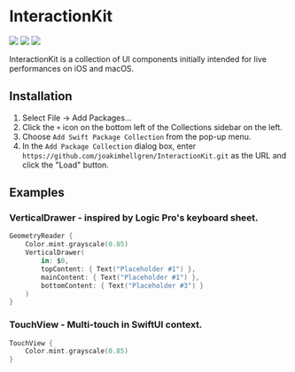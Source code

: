 <h1> InteractionKit</h1>

<p>
    <img src="https://img.shields.io/badge/iOS-17.0+-blue.svg" />
    <img src="https://img.shields.io/badge/macOS-14.0+-orange.svg" />
    <img src="https://img.shields.io/badge/-SwiftUI-red.svg" />
</p>

InteractionKit is a collection of UI components initially intended for live performances on iOS and macOS.

## Installation

1. Select File -> Add Packages...
2. Click the `+` icon on the bottom left of the Collections sidebar on the left.
3. Choose `Add Swift Package Collection` from the pop-up menu.
4. In the `Add Package Collection` dialog box, enter `https://github.com/joakimhellgren/InteractionKit.git` as the URL and click the "Load" button.

## Examples

### VerticalDrawer - inspired by Logic Pro's keyboard sheet. 

```swift
GeometryReader {
    Color.mint.grayscale(0.85)
    VerticalDrawer(
        in: $0,
        topContent: { Text("Placeholder #1") },
        mainContent: { Text("Placeholder #1") },
        bottomContent: { Text("Placeholder #3") }
    )
}
```

### TouchView - Multi-touch in SwiftUI context.

```swift
TouchView {
    Color.mint.grayscale(0.85)
}
```
